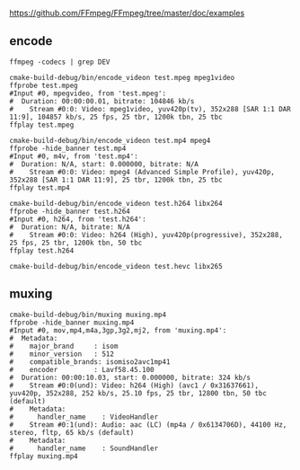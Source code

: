 https://github.com/FFmpeg/FFmpeg/tree/master/doc/examples

## encode

    ffmpeg -codecs | grep DEV

    cmake-build-debug/bin/encode_videon test.mpeg mpeg1video
    ffprobe test.mpeg
    #Input #0, mpegvideo, from 'test.mpeg':
    #  Duration: 00:00:00.01, bitrate: 104846 kb/s
    #    Stream #0:0: Video: mpeg1video, yuv420p(tv), 352x288 [SAR 1:1 DAR 11:9], 104857 kb/s, 25 fps, 25 tbr, 1200k tbn, 25 tbc    
    ffplay test.mpeg

    cmake-build-debug/bin/encode_videon test.mp4 mpeg4
    ffprobe -hide_banner test.mp4
    #Input #0, m4v, from 'test.mp4':
    #  Duration: N/A, start: 0.000000, bitrate: N/A
    #    Stream #0:0: Video: mpeg4 (Advanced Simple Profile), yuv420p, 352x288 [SAR 1:1 DAR 11:9], 25 tbr, 1200k tbn, 25 tbc
    ffplay test.mp4
    
    cmake-build-debug/bin/encode_videon test.h264 libx264
    ffprobe -hide_banner test.h264
    #Input #0, h264, from 'test.h264':
    #  Duration: N/A, bitrate: N/A
    #    Stream #0:0: Video: h264 (High), yuv420p(progressive), 352x288, 25 fps, 25 tbr, 1200k tbn, 50 tbc
    ffplay test.h264
    
    cmake-build-debug/bin/encode_videon test.hevc libx265
    

## muxing 

    cmake-build-debug/bin/muxing muxing.mp4
    ffprobe -hide_banner muxing.mp4
    #Input #0, mov,mp4,m4a,3gp,3g2,mj2, from 'muxing.mp4':
    #  Metadata:
    #    major_brand     : isom
    #    minor_version   : 512
    #    compatible_brands: isomiso2avc1mp41
    #    encoder         : Lavf58.45.100
    #  Duration: 00:00:10.03, start: 0.000000, bitrate: 324 kb/s
    #    Stream #0:0(und): Video: h264 (High) (avc1 / 0x31637661), yuv420p, 352x288, 252 kb/s, 25.10 fps, 25 tbr, 12800 tbn, 50 tbc (default)
    #    Metadata:
    #      handler_name    : VideoHandler
    #    Stream #0:1(und): Audio: aac (LC) (mp4a / 0x6134706D), 44100 Hz, stereo, fltp, 65 kb/s (default)
    #    Metadata:
    #      handler_name    : SoundHandler
    ffplay muxing.mp4
    